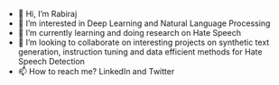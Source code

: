 - 👋 Hi, I’m Rabiraj
- 👀 I’m interested in Deep Learning and Natural Language Processing
- 🌱 I’m currently learning and doing research on Hate Speech
- 💞️ I’m looking to collaborate on interesting projects on synthetic text generation, instruction tuning and data efficient methods for Hate Speech Detection
- 📫 How to reach me? LinkedIn and Twitter

<!---
RabirajB/RabirajB is a ✨ special ✨ repository because its `README.md` (this file) appears on your GitHub profile.
You can click the Preview link to take a look at your changes.
--->
